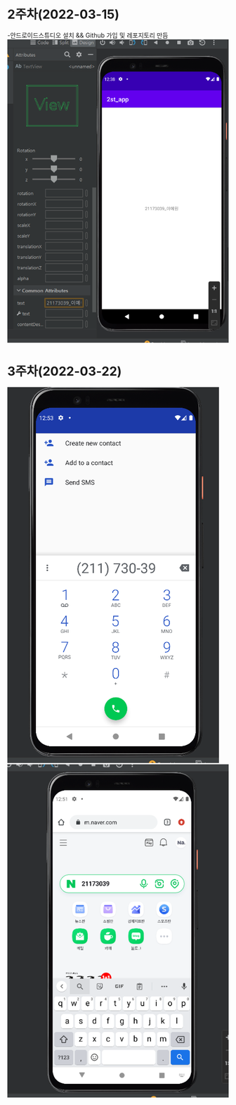 # 2주차(2022-03-15)
-안드로이드스튜디오 설치 && Github 가입 및 레포지토리 만듬
 <img width="" height="" src="./pic/2st.PNG"></img>
 
# 3주차(2022-03-22)
 <img width="" height="" src="./pic/네이버.PNG"></img>
 <img width="" height="" src="./pic/전화걸기.PNG"></img>
